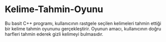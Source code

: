 # Kelime-Tahmin-Oyunu
Bu basit C++ programı, kullanıcının rastgele seçilen kelimeleri tahmin ettiği bir kelime tahmin oyununu gerçekleştirir. Oyunun amacı, kullanıcının doğru harfleri tahmin ederek gizli kelimeyi bulmasıdır.
